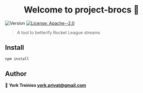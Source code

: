 <h1 align="center">Welcome to project-brocs 👋</h1>
<p>
  <img alt="Version" src="https://img.shields.io/badge/version-0.1-blue.svg?cacheSeconds=2592000" />
  <a href="#" target="_blank">
    <img alt="License: Apache--2.0" src="https://img.shields.io/badge/License-Apache--2.0-yellow.svg" />
  </a>
</p>

> A tool to betterify Rocket League streams

## Install

```sh
npm install
```

## Author

👤 **York Treinies <york.privat@gmail.com>**

